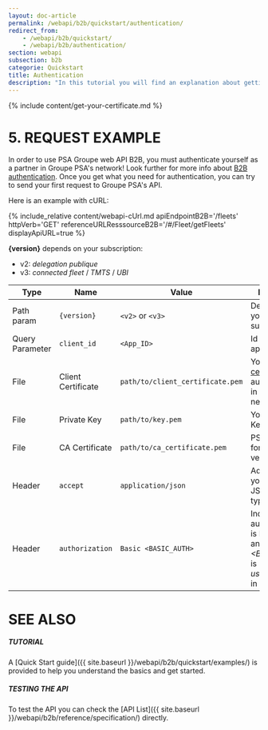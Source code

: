 ```yaml
---
layout: doc-article
permalink: /webapi/b2b/quickstart/authentication/
redirect_from: 
    - /webapi/b2b/quickstart/
    - /webapi/b2b/authentication/
section: webapi
subsection: b2b
categorie: Quickstart
title: Authentication
description: "In this tutorial you will find an explanation about getting your B2B authentication in PSA network. It is required in order to consume Groupe PSA’s APIs."
---
```

{% include  content/get-your-certificate.md %}

# 5. REQUEST EXAMPLE
In order to use PSA Groupe web API B2B, you must authenticate yourself as a partner in Groupe PSA's network! Look further for more info about [B2B authentication](#authentication-b2b).
Once you get what you need for authentication, you can try to send your first request to Groupe PSA's API.

Here is an example with cURL:

{% include_relative content/webapi-cUrl.md apiEndpointB2B='/fleets' httpVerb='GET' referenceURLResssourceB2B='/#/Fleet/getFleets' displayApiURL=true %}

**{version}** depends on your subscription:
- v2: *delegation publique*
- v3: *connected fleet* / *TMTS* / *UBI*

Type|Name|Value|Description|Required
-|-|-|-|-
Path param |`{version}`|`<v2>` or `<v3>`|Depends on your subscription.|Yes
Query Parameter|`client_id`|`<App_ID>`|Id of the application.|Yes
File|Client Certificate|`path/to/client_certificate.pem`|Your [SSL certificate](#authentication-b2b) for authentication in groupe PSA network.|Yes
File|Private Key|`path/to/key.pem`|Your Private Key file.|Yes
File|CA Certificate|`path/to/ca_certificate.pem`|PSA CA Cert for peer verification.|Yes
Header|`accept`|`application/json`| Advertises that you accept JSON content type. |Yes
Header|`authorization`|`Basic <BASIC_AUTH> `|Indicate that authentication is Basic Auth and *&lt;BASIC_AUTH&gt;* is *user:password* in Base64.  |Yes


# SEE ALSO

##### TUTORIAL

A [Quick Start guide]({{ site.baseurl }}/webapi/b2b/quickstart/examples/) is provided to help you understand the basics and get started.

##### TESTING THE API

To test the API you can check the [API List]({{ site.baseurl }}/webapi/b2b/reference/specification/) directly.
